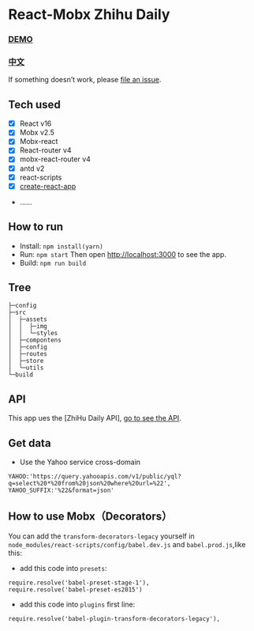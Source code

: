 # React-Mobx Zhihu Daily

### [DEMO](https://hancoson.github.io/react-mobx-demo/build/index.html)
### [中文](https://github.com/Hancoson/react-mobx-demo/blob/master/README-zh.md)

If something doesn’t work, please [file an issue](https://github.com/Hancoson/react-mobx-demo/issues).

## Tech used
- [x] React v16
- [x] Mobx v2.5
- [x] Mobx-react
- [x] React-router v4
- [x] mobx-react-router v4
- [x] antd v2
- [x] react-scripts
- [x] [create-react-app](https://github.com/facebookincubator/create-react-app)
- ……
 
## How to run
- Install: `npm install(yarn)`
- Run: `npm start` Then open [http://localhost:3000](http://localhost:3000/) to see the app.
- Build: `npm run build`
 
## Tree
```$xslt
├─config
├─src
│  ├─assets
│  │  ├─img
│  │  └─styles
│  ├─compontens
│  ├─config
│  ├─routes
│  ├─store
│  └─utils
└─build
```

## API
This app ues the [ZhiHu Daily API], [go to see the API](https://github.com/izzyleung/ZhihuDailyPurify/wiki/%E7%9F%A5%E4%B9%8E%E6%97%A5%E6%8A%A5-API-%E5%88%86%E6%9E%90).

## Get data
- Use the Yahoo service cross-domain
```$xslt
YAHOO:'https://query.yahooapis.com/v1/public/yql?q=select%20*%20from%20json%20where%20url=%22',
YAHOO_SUFFIX:'%22&format=json'
```

## How to use Mobx（Decorators）

You can add the `transform-decorators-legacy` yourself in `node_modules/react-scripts/config/babel.dev.js` and `babel.prod.js`,like this:

- add this code into `presets`:

```
require.resolve('babel-preset-stage-1'),
require.resolve('babel-preset-es2015')
```
- add this code into `plugins` first line:
```
require.resolve('babel-plugin-transform-decorators-legacy'),
```